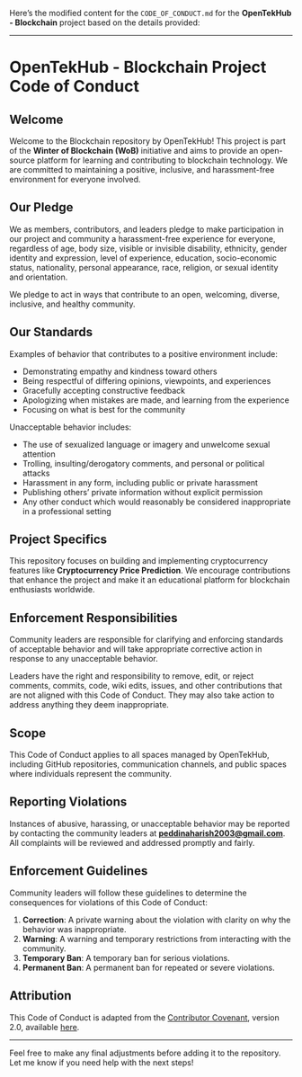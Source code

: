 Here’s the modified content for the `CODE_OF_CONDUCT.md` for the **OpenTekHub - Blockchain** project based on the details provided:

---

# OpenTekHub - Blockchain Project Code of Conduct

## Welcome

Welcome to the Blockchain repository by OpenTekHub! This project is part of the **Winter of Blockchain (WoB)** initiative and aims to provide an open-source platform for learning and contributing to blockchain technology. We are committed to maintaining a positive, inclusive, and harassment-free environment for everyone involved.

## Our Pledge

We as members, contributors, and leaders pledge to make participation in our project and community a harassment-free experience for everyone, regardless of age, body size, visible or invisible disability, ethnicity, gender identity and expression, level of experience, education, socio-economic status, nationality, personal appearance, race, religion, or sexual identity and orientation.

We pledge to act in ways that contribute to an open, welcoming, diverse, inclusive, and healthy community.

## Our Standards

Examples of behavior that contributes to a positive environment include:

- Demonstrating empathy and kindness toward others
- Being respectful of differing opinions, viewpoints, and experiences
- Gracefully accepting constructive feedback
- Apologizing when mistakes are made, and learning from the experience
- Focusing on what is best for the community

Unacceptable behavior includes:

- The use of sexualized language or imagery and unwelcome sexual attention
- Trolling, insulting/derogatory comments, and personal or political attacks
- Harassment in any form, including public or private harassment
- Publishing others’ private information without explicit permission
- Any other conduct which would reasonably be considered inappropriate in a professional setting

## Project Specifics

This repository focuses on building and implementing cryptocurrency features like **Cryptocurrency Price Prediction**. We encourage contributions that enhance the project and make it an educational platform for blockchain enthusiasts worldwide.

## Enforcement Responsibilities

Community leaders are responsible for clarifying and enforcing standards of acceptable behavior and will take appropriate corrective action in response to any unacceptable behavior.

Leaders have the right and responsibility to remove, edit, or reject comments, commits, code, wiki edits, issues, and other contributions that are not aligned with this Code of Conduct. They may also take action to address anything they deem inappropriate.

## Scope

This Code of Conduct applies to all spaces managed by OpenTekHub, including GitHub repositories, communication channels, and public spaces where individuals represent the community.

## Reporting Violations

Instances of abusive, harassing, or unacceptable behavior may be reported by contacting the community leaders at **peddinaharish2003@gmail.com**. All complaints will be reviewed and addressed promptly and fairly.

## Enforcement Guidelines

Community leaders will follow these guidelines to determine the consequences for violations of this Code of Conduct:

1. **Correction**: A private warning about the violation with clarity on why the behavior was inappropriate.
2. **Warning**: A warning and temporary restrictions from interacting with the community.
3. **Temporary Ban**: A temporary ban for serious violations.
4. **Permanent Ban**: A permanent ban for repeated or severe violations.

## Attribution

This Code of Conduct is adapted from the [Contributor Covenant](https://www.contributor-covenant.org), version 2.0, available [here](https://www.contributor-covenant.org/version/2/0/code_of_conduct.html).

---

Feel free to make any final adjustments before adding it to the repository. Let me know if you need help with the next steps!
